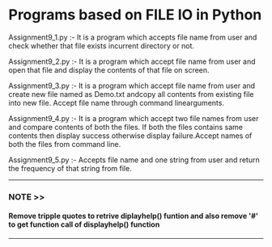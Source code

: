 # Programs based on FILE IO in Python 

Assignment9_1.py :- It is a program which accepts file name from user and check whether that file exists incurrent directory or not.

Assignment9_2.py :- It is a program which accept file name from user and open that file and display the contents of that file on screen.

Assignment9_3.py :- It is a program which accept file name from user and create new file named as Demo.txt andcopy all contents from existing file into new file. Accept file name through command linearguments.

Assignment9_4.py :- It is a program which accept two file names from user and compare contents of both the files. If both the files contains same contents then display success otherwise display failure.Accept names of both the files from command line.

Assignment9_5.py :- Accepts file name and one string from user and return the frequency of that string from file.

***
### NOTE >>
#### Remove tripple quotes to retrive diplayhelp() funtion and also remove '#' to get function call of displayhelp() function
***
